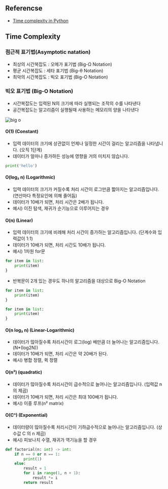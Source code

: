 ## Referencse
* [Time complexity in Python](https://github.com/takhyun12/Python-Essential-Training/blob/main/time%20complexity.md)

## Time Complexity

### 점근적 표기법(Asymptotic natation)
* 최상의 시간복잡도 : 오메가 표기법 (Big-Ω Notation)
* 평균 시간복잡도 : 세타 표기법 (Big-θ Notation)
* 최악의 시간복잡도 : 빅오 표기법 (Big-O Notation)

### 빅오 표기법 (Big-O Notation)
* 시간복잡도는 입력된 N의 크기에 따라 실행되는 조작의 수를 나타낸다
* 공간복잡도는 알고리즘이 실행될때 사용하는 메모리의 양을 나타낸다


![big o](https://user-images.githubusercontent.com/41291493/122162870-3b095c80-ceaf-11eb-83f8-e61c7a058ecb.png)

#### O(1) (Constant)
* 입력 데이터의 크기에 상관없이 언제나 일정한 시간이 걸리는 알고리즘을 나타냅니다. (오직 1단계)
* 데이터가 얼마나 증가하든 성능에 영향을 거의 미치지 않습니다. 

```python
print('hello')
```

#### O(log₂ n) (Logarithmic)
* 입력 데이터의 크기가 커질수록 처리 시간이 로그만큼 짧아지는 알고리즘입니다. (연산마다 특정요인에 의해 줄어듬)
* 데이터가 10배가 되면, 처리 시간은 2배가 됩니다. 
* 예시) 이진 탐색, 재귀가 순기능으로 이루어지는 경우

#### O(n) (Linear)
* 입력 데이터의 크기에 비례해 처리 시간이 증가하는 알고리즘입니다. (단계수와 입력값이 1:1)
* 데이터가 10배가 되면, 처리 시간도 10배가 됩니다. 
* 예시) 1차원 for문

```python
for item in list:
    print(item)
}
```

* 반복문이 2개 있는 경우도 하나의 알고리즘을 대상으로 Big-O Notation

```python
for item in list:
    print(item)
}

for item in list:
    print(item)
}
```

#### O(n log₂ n) (Linear-Logarithmic)
* 데이터가 많아질수록 처리시간이 로그(log) 배만큼 더 늘어나는 알고리즘입니다. (N*(log2N))
* 데이터가 10배가 되면, 처리 시간은 약 20배가 된다. 
* 예시) 병합 정렬, 퀵 정렬

#### O(n²) (quadratic)
* 데이터가 많아질수록 처리시간이 급수적으로 늘어나는 알고리즘입니다. (입력값 n의 제곱)
* 데이터가 10배가 되면, 처리 시간은 최대 100배가 됩니다. 
* 예시) 이중 루프(n² matrix)


#### O(Cⁿ) (Exponential)
* 데이터량이 많아질수록 처리시간이 기하급수적으로 늘어나는 알고리즘입니다. (상수값 C 의 n 제곱)
* 예시) 피보나치 수열, 재귀가 역기능을 할 경우


```python
def factorial(n: int) -> int:
    if n == 0 or n == 1:
        print(1)
    else:
        result = 1
        for i in range(1, n + 1):
            result *= i
        return result
```
